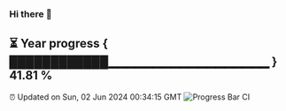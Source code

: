 ### Hi there 👋
⏳ Year progress { ████████████▁▁▁▁▁▁▁▁▁▁▁▁▁▁▁▁▁▁ } 41.81 %
---
⏰ Updated on Sun, 02 Jun 2024 00:34:15 GMT
![Progress Bar CI](https://github.com/Moyi321/Moyi321/workflows/Progress%20Bar%20CI/badge.svg)
